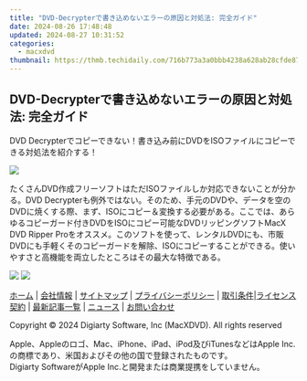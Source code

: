 ```yaml
---
title: "DVD-Decrypterで書き込めないエラーの原因と対処法: 完全ガイド"
date: 2024-08-26 17:48:48
updated: 2024-08-27 10:31:52
categories:
  - macxdvd
thumbnail: https://thmb.techidaily.com/716b773a3a0bbb4238a628ab28cfde8731d3dd391169cbf818a66e733201ea5d.jpg
---
```


## DVD-Decrypterで書き込めないエラーの原因と対処法: 完全ガイド

DVD Decrypterでコピーできない！書き込み前にDVDをISOファイルにコピーできる対処法を紹介する！

![](https://www.macxdvd.com/blog/img/smart-dvd-decrypter-writing-solution0329.jpg)

たくさんDVD作成フリーソフトはただISOファイルしか対応できないことが分かる。DVD Decrypterも例外ではない。そのため、手元のDVDや、データを空のDVDに焼くする際、まず、ISOにコピー＆変換する必要がある。ここでは、あらゆるコピーガード付きDVDをISOにコピー可能なDVDリッピングソフトMacX DVD Ripper Proをオススメ。このソフトを使って、レンタルDVDにも、市販DVDにも手軽くそのコピーガードを解除、ISOにコピーすることができる。使いやすさと高機能を両立したところはその最大な特徴である。

[![](https://www.macxdvd.com/blog/new-fourteen/btnw.png)](https://tools.techidaily.com/macxdvd/products/) [![](https://www.macxdvd.com/blog/new-fourteen/btnm.png)](https://tools.techidaily.com/macxdvd/products/) 



[ホーム](https://tools.techidaily.com/macxdvd/products/) | [会社情報](https://tools.techidaily.com/macxdvd/products/) | [サイトマップ](https://tools.techidaily.com/macxdvd/products/) | [プライバシーポリシー](https://tools.techidaily.com/macxdvd/products/) | [取引条件](https://tools.techidaily.com/macxdvd/products/)|[ライセンス契約](https://tools.techidaily.com/macxdvd/products/) | [最新記事一覧](https://tools.techidaily.com/macxdvd/products/) | [ニュース](https://tools.techidaily.com/macxdvd/products/) | [お問い合わせ](https://tools.techidaily.com/macxdvd/products/)

Copyright © 2024 Digiarty Software, Inc (MacXDVD). All rights reserved

Apple、Appleのロゴ、Mac、iPhone、iPad、iPod及びiTunesなどはApple Inc.の商標であり、米国およびその他の国で登録されたものです。  
Digiarty SoftwareがApple Inc.と開発または商業提携をしていません。

<ins class="adsbygoogle"
     style="display:block"
     data-ad-format="autorelaxed"
     data-ad-client="ca-pub-7571918770474297"
     data-ad-slot="1223367746"></ins>



<ins class="adsbygoogle"
     style="display:block"
     data-ad-client="ca-pub-7571918770474297"
     data-ad-slot="8358498916"
     data-ad-format="auto"
     data-full-width-responsive="true"></ins>
